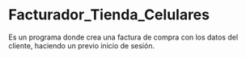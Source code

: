 # Facturador_Tienda_Celulares
Es un programa donde crea una factura de compra con los datos del cliente, haciendo un previo inicio de sesión.
